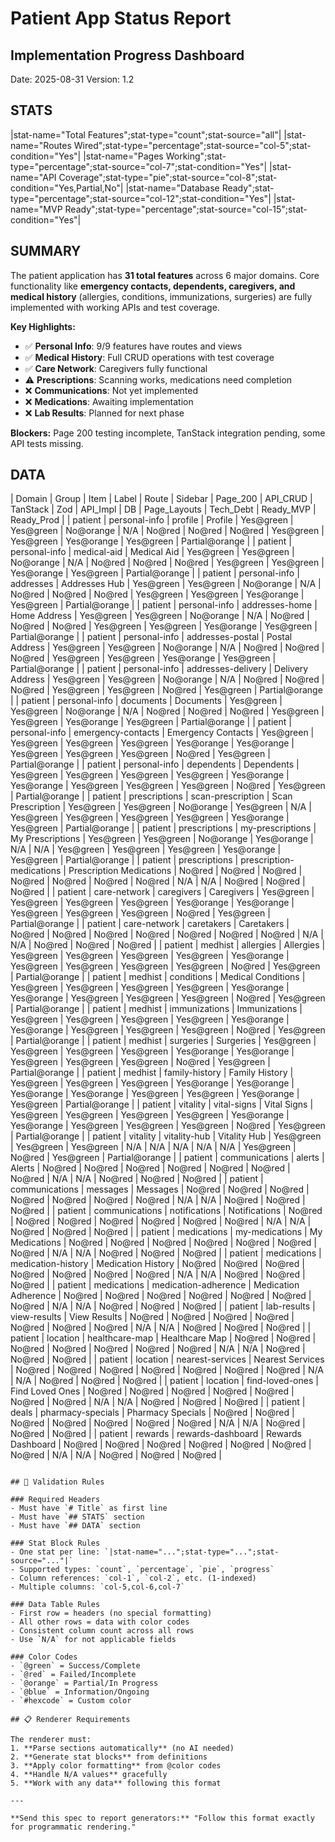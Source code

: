 # Patient App Status Report
## Implementation Progress Dashboard
Date: 2025-08-31
Version: 1.2

## STATS
|stat-name="Total Features";stat-type="count";stat-source="all"|
|stat-name="Routes Wired";stat-type="percentage";stat-source="col-5";stat-condition="Yes"|
|stat-name="Pages Working";stat-type="percentage";stat-source="col-7";stat-condition="Yes"|
|stat-name="API Coverage";stat-type="pie";stat-source="col-8";stat-condition="Yes,Partial,No"|
|stat-name="Database Ready";stat-type="percentage";stat-source="col-12";stat-condition="Yes"|
|stat-name="MVP Ready";stat-type="percentage";stat-source="col-15";stat-condition="Yes"|

## SUMMARY
The patient application has **31 total features** across 6 major domains. Core functionality like **emergency contacts, dependents, caregivers, and medical history** (allergies, conditions, immunizations, surgeries) are fully implemented with working APIs and test coverage. 

**Key Highlights:**
- ✅ **Personal Info**: 9/9 features have routes and views
- ✅ **Medical History**: Full CRUD operations with test coverage  
- ✅ **Care Network**: Caregivers fully functional
- ⚠️ **Prescriptions**: Scanning works, medications need completion
- ❌ **Communications**: Not yet implemented
- ❌ **Medications**: Awaiting implementation
- ❌ **Lab Results**: Planned for next phase

**Blockers:** Page 200 testing incomplete, TanStack integration pending, some API tests missing.

## DATA
| Domain | Group | Item | Label | Route | Sidebar | Page_200 | API_CRUD | TanStack | Zod | API_Impl | DB | Page_Layouts | Tech_Debt | Ready_MVP | Ready_Prod |
| patient | personal-info | profile | Profile | Yes@green | Yes@green | No@orange | N/A | No@red | No@red | No@red | Yes@green | Yes@green | Yes@orange | Yes@green | Partial@orange |
| patient | personal-info | medical-aid | Medical Aid | Yes@green | Yes@green | No@orange | N/A | No@red | No@red | No@red | Yes@green | Yes@green | Yes@orange | Yes@green | Partial@orange |
| patient | personal-info | addresses | Addresses Hub | Yes@green | Yes@green | No@orange | N/A | No@red | No@red | No@red | Yes@green | Yes@green | Yes@orange | Yes@green | Partial@orange |
| patient | personal-info | addresses-home | Home Address | Yes@green | Yes@green | No@orange | N/A | No@red | No@red | No@red | Yes@green | Yes@green | Yes@orange | Yes@green | Partial@orange |
| patient | personal-info | addresses-postal | Postal Address | Yes@green | Yes@green | No@orange | N/A | No@red | No@red | No@red | Yes@green | Yes@green | Yes@orange | Yes@green | Partial@orange |
| patient | personal-info | addresses-delivery | Delivery Address | Yes@green | Yes@green | No@orange | N/A | No@red | No@red | No@red | Yes@green | Yes@green | No@red | Yes@green | Partial@orange |
| patient | personal-info | documents | Documents | Yes@green | Yes@green | No@orange | N/A | No@red | No@red | No@red | Yes@green | Yes@green | Yes@orange | Yes@green | Partial@orange |
| patient | personal-info | emergency-contacts | Emergency Contacts | Yes@green | Yes@green | Yes@green | Yes@green | Yes@orange | Yes@orange | Yes@green | Yes@green | Yes@green | No@red | Yes@green | Partial@orange |
| patient | personal-info | dependents | Dependents | Yes@green | Yes@green | Yes@green | Yes@green | Yes@orange | Yes@orange | Yes@green | Yes@green | Yes@green | No@red | Yes@green | Partial@orange |
| patient | prescriptions | scan-prescription | Scan Prescription | Yes@green | Yes@green | No@orange | Yes@green | N/A | Yes@green | Yes@green | Yes@green | Yes@green | Yes@orange | Yes@green | Partial@orange |
| patient | prescriptions | my-prescriptions | My Prescriptions | Yes@green | Yes@green | No@orange | Yes@orange | N/A | N/A | Yes@green | Yes@green | Yes@green | Yes@orange | Yes@green | Partial@orange |
| patient | prescriptions | prescription-medications | Prescription Medications | No@red | No@red | No@red | No@red | No@red | No@red | No@red | N/A | N/A | No@red | No@red | No@red |
| patient | care-network | caregivers | Caregivers | Yes@green | Yes@green | Yes@green | Yes@green | Yes@orange | Yes@orange | Yes@green | Yes@green | Yes@green | No@red | Yes@green | Partial@orange |
| patient | care-network | caretakers | Caretakers | No@red | No@red | No@red | No@red | No@red | No@red | No@red | N/A | N/A | No@red | No@red | No@red |
| patient | medhist | allergies | Allergies | Yes@green | Yes@green | Yes@green | Yes@green | Yes@orange | Yes@green | Yes@green | Yes@green | Yes@green | No@red | Yes@green | Partial@orange |
| patient | medhist | conditions | Medical Conditions | Yes@green | Yes@green | Yes@green | Yes@green | Yes@orange | Yes@orange | Yes@green | Yes@green | Yes@green | No@red | Yes@green | Partial@orange |
| patient | medhist | immunizations | Immunizations | Yes@green | Yes@green | Yes@green | Yes@green | Yes@orange | Yes@orange | Yes@green | Yes@green | Yes@green | No@red | Yes@green | Partial@orange |
| patient | medhist | surgeries | Surgeries | Yes@green | Yes@green | Yes@green | Yes@green | Yes@orange | Yes@orange | Yes@green | Yes@green | Yes@green | No@red | Yes@green | Partial@orange |
| patient | medhist | family-history | Family History | Yes@green | Yes@green | Yes@green | Yes@orange | Yes@orange | Yes@orange | Yes@orange | Yes@green | Yes@green | Yes@orange | Yes@green | Partial@orange |
| patient | vitality | vital-signs | Vital Signs | Yes@green | Yes@green | Yes@green | Yes@green | Yes@orange | Yes@orange | Yes@green | Yes@green | Yes@green | No@red | Yes@green | Partial@orange |
| patient | vitality | vitality-hub | Vitality Hub | Yes@green | Yes@green | Yes@green | N/A | N/A | N/A | N/A | N/A | Yes@green | No@red | Yes@green | Partial@orange |
| patient | communications | alerts | Alerts | No@red | No@red | No@red | No@red | No@red | No@red | No@red | N/A | N/A | No@red | No@red | No@red |
| patient | communications | messages | Messages | No@red | No@red | No@red | No@red | No@red | No@red | No@red | N/A | N/A | No@red | No@red | No@red |
| patient | communications | notifications | Notifications | No@red | No@red | No@red | No@red | No@red | No@red | No@red | N/A | N/A | No@red | No@red | No@red |
| patient | medications | my-medications | My Medications | No@red | No@red | No@red | No@red | No@red | No@red | No@red | N/A | N/A | No@red | No@red | No@red |
| patient | medications | medication-history | Medication History | No@red | No@red | No@red | No@red | No@red | No@red | No@red | N/A | N/A | No@red | No@red | No@red |
| patient | medications | medication-adherence | Medication Adherence | No@red | No@red | No@red | No@red | No@red | No@red | No@red | N/A | N/A | No@red | No@red | No@red |
| patient | lab-results | view-results | View Results | No@red | No@red | No@red | No@red | No@red | No@red | No@red | N/A | N/A | No@red | No@red | No@red |
| patient | location | healthcare-map | Healthcare Map | No@red | No@red | No@red | No@red | No@red | No@red | No@red | N/A | N/A | No@red | No@red | No@red |
| patient | location | nearest-services | Nearest Services | No@red | No@red | No@red | No@red | No@red | No@red | No@red | N/A | N/A | No@red | No@red | No@red |
| patient | location | find-loved-ones | Find Loved Ones | No@red | No@red | No@red | No@red | No@red | No@red | No@red | N/A | N/A | No@red | No@red | No@red |
| patient | deals | pharmacy-specials | Pharmacy Specials | No@red | No@red | No@red | No@red | No@red | No@red | No@red | N/A | N/A | No@red | No@red | No@red |
| patient | rewards | rewards-dashboard | Rewards Dashboard | No@red | No@red | No@red | No@red | No@red | No@red | No@red | N/A | N/A | No@red | No@red | No@red |
```

## 🎯 Validation Rules

### Required Headers
- Must have `# Title` as first line
- Must have `## STATS` section
- Must have `## DATA` section

### Stat Block Rules
- One stat per line: `|stat-name="...";stat-type="...";stat-source="..."|`
- Supported types: `count`, `percentage`, `pie`, `progress`
- Column references: `col-1`, `col-2`, etc. (1-indexed)
- Multiple columns: `col-5,col-6,col-7`

### Data Table Rules
- First row = headers (no special formatting)
- All other rows = data with color codes
- Consistent column count across all rows
- Use `N/A` for not applicable fields

### Color Codes
- `@green` = Success/Complete
- `@red` = Failed/Incomplete  
- `@orange` = Partial/In Progress
- `@blue` = Information/Ongoing
- `#hexcode` = Custom color

## 📋 Renderer Requirements

The renderer must:
1. **Parse sections automatically** (no AI needed)
2. **Generate stat blocks** from definitions
3. **Apply color formatting** from @color codes
4. **Handle N/A values** gracefully
5. **Work with any data** following this format

---

**Send this spec to report generators:** "Follow this format exactly for programmatic rendering."